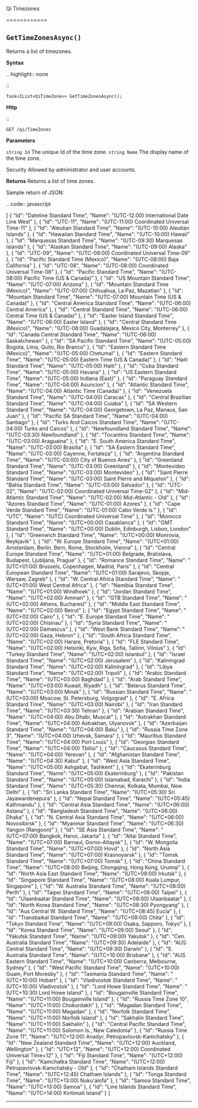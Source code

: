Qi Timezones

============


``GetTimeZonesAsync()``
-------------------

Returns a list of timezones.

**Syntax**

.. highlight:: none

::

    Task<IList<QiTimeZone>> GetTimeZonesAsync();

**Http**

::

    GET /qi/TimeZones


**Parameters**

``string Id``
  The unique Id of the time zone.
``string Name``
  The display name of the time zone.


Security
  Allowed by administrator and user accounts.

**Returns** 
  Returns a list of time zones.
  
  Sample return of JSON:

.. code:: javascript

  [
    {
      "Id": "Dateline Standard Time",
      "Name": "(UTC-12:00) International Date Line West"
    },
    {
      "Id": "UTC-11",
      "Name": "(UTC-11:00) Coordinated Universal Time-11"
    },
    {
      "Id": "Aleutian Standard Time",
      "Name": "(UTC-10:00) Aleutian Islands"
    },
    {
      "Id": "Hawaiian Standard Time",
      "Name": "(UTC-10:00) Hawaii"
    },
    {
      "Id": "Marquesas Standard Time",
      "Name": "(UTC-09:30) Marquesas Islands"
    },
    {
      "Id": "Alaskan Standard Time",
      "Name": "(UTC-09:00) Alaska"
    },
    {
      "Id": "UTC-09",
      "Name": "(UTC-09:00) Coordinated Universal Time-09"
    },
    {
      "Id": "Pacific Standard Time (Mexico)",
      "Name": "(UTC-08:00) Baja California"
    },
    {
      "Id": "UTC-08",
      "Name": "(UTC-08:00) Coordinated Universal Time-08"
    },
    {
      "Id": "Pacific Standard Time",
      "Name": "(UTC-08:00) Pacific Time (US & Canada)"
    },
    {
      "Id": "US Mountain Standard Time",
      "Name": "(UTC-07:00) Arizona"
    },
    {
      "Id": "Mountain Standard Time (Mexico)",
      "Name": "(UTC-07:00) Chihuahua, La Paz, Mazatlan"
    },
    {
      "Id": "Mountain Standard Time",
      "Name": "(UTC-07:00) Mountain Time (US & Canada)"
    },
    {
      "Id": "Central America Standard Time",
      "Name": "(UTC-06:00) Central America"
    },
    {
      "Id": "Central Standard Time",
      "Name": "(UTC-06:00) Central Time (US & Canada)"
    },
    {
      "Id": "Easter Island Standard Time",
      "Name": "(UTC-06:00) Easter Island"
    },
    {
      "Id": "Central Standard Time (Mexico)",
      "Name": "(UTC-06:00) Guadalajara, Mexico City, Monterrey"
    },
    {
      "Id": "Canada Central Standard Time",
      "Name": "(UTC-06:00) Saskatchewan"
    },
    {
      "Id": "SA Pacific Standard Time",
      "Name": "(UTC-05:00) Bogota, Lima, Quito, Rio Branco"
    },
    {
      "Id": "Eastern Standard Time (Mexico)",
      "Name": "(UTC-05:00) Chetumal"
    },
    {
      "Id": "Eastern Standard Time",
      "Name": "(UTC-05:00) Eastern Time (US & Canada)"
    },
    {
      "Id": "Haiti Standard Time",
      "Name": "(UTC-05:00) Haiti"
    },
    {
      "Id": "Cuba Standard Time",
      "Name": "(UTC-05:00) Havana"
    },
    {
      "Id": "US Eastern Standard Time",
      "Name": "(UTC-05:00) Indiana (East)"
    },
    {
      "Id": "Paraguay Standard Time",
      "Name": "(UTC-04:00) Asuncion"
    },
    {
      "Id": "Atlantic Standard Time",
      "Name": "(UTC-04:00) Atlantic Time (Canada)"
    },
    {
      "Id": "Venezuela Standard Time",
      "Name": "(UTC-04:00) Caracas"
    },
    {
      "Id": "Central Brazilian Standard Time",
      "Name": "(UTC-04:00) Cuiaba"
    },
    {
      "Id": "SA Western Standard Time",
      "Name": "(UTC-04:00) Georgetown, La Paz, Manaus, San Juan"
    },
    {
      "Id": "Pacific SA Standard Time",
      "Name": "(UTC-04:00) Santiago"
    },
    {
      "Id": "Turks And Caicos Standard Time",
      "Name": "(UTC-04:00) Turks and Caicos"
    },
    {
      "Id": "Newfoundland Standard Time",
      "Name": "(UTC-03:30) Newfoundland"
    },
    {
      "Id": "Tocantins Standard Time",
      "Name": "(UTC-03:00) Araguaina"
    },
    {
      "Id": "E. South America Standard Time",
      "Name": "(UTC-03:00) Brasilia"
    },
    {
      "Id": "SA Eastern Standard Time",
      "Name": "(UTC-03:00) Cayenne, Fortaleza"
    },
    {
      "Id": "Argentina Standard Time",
      "Name": "(UTC-03:00) City of Buenos Aires"
    },
    {
      "Id": "Greenland Standard Time",
      "Name": "(UTC-03:00) Greenland"
    },
    {
      "Id": "Montevideo Standard Time",
      "Name": "(UTC-03:00) Montevideo"
    },
    {
      "Id": "Saint Pierre Standard Time",
      "Name": "(UTC-03:00) Saint Pierre and Miquelon"
    },
    {
      "Id": "Bahia Standard Time",
      "Name": "(UTC-03:00) Salvador"
    },
    {
      "Id": "UTC-02",
      "Name": "(UTC-02:00) Coordinated Universal Time-02"
    },
    {
      "Id": "Mid-Atlantic Standard Time",
      "Name": "(UTC-02:00) Mid-Atlantic - Old"
    },
    {
      "Id": "Azores Standard Time",
      "Name": "(UTC-01:00) Azores"
    },
    {
      "Id": "Cape Verde Standard Time",
      "Name": "(UTC-01:00) Cabo Verde Is."
    },
    {
      "Id": "UTC",
      "Name": "(UTC) Coordinated Universal Time"
    },
    {
      "Id": "Morocco Standard Time",
      "Name": "(UTC+00:00) Casablanca"
    },
    {
      "Id": "GMT Standard Time",
      "Name": "(UTC+00:00) Dublin, Edinburgh, Lisbon, London"
    },
    {
      "Id": "Greenwich Standard Time",
      "Name": "(UTC+00:00) Monrovia, Reykjavik"
    },
    {
      "Id": "W. Europe Standard Time",
      "Name": "(UTC+01:00) Amsterdam, Berlin, Bern, Rome, Stockholm, Vienna"
    },
    {
      "Id": "Central Europe Standard Time",
      "Name": "(UTC+01:00) Belgrade, Bratislava, Budapest, Ljubljana, Prague"
    },
    {
      "Id": "Romance Standard Time",
      "Name": "(UTC+01:00) Brussels, Copenhagen, Madrid, Paris"
    },
    {
      "Id": "Central European Standard Time",
      "Name": "(UTC+01:00) Sarajevo, Skopje, Warsaw, Zagreb"
    },
    {
      "Id": "W. Central Africa Standard Time",
      "Name": "(UTC+01:00) West Central Africa"
    },
    {
      "Id": "Namibia Standard Time",
      "Name": "(UTC+01:00) Windhoek"
    },
    {
      "Id": "Jordan Standard Time",
      "Name": "(UTC+02:00) Amman"
    },
    {
      "Id": "GTB Standard Time",
      "Name": "(UTC+02:00) Athens, Bucharest"
    },
    {
      "Id": "Middle East Standard Time",
      "Name": "(UTC+02:00) Beirut"
    },
    {
      "Id": "Egypt Standard Time",
      "Name": "(UTC+02:00) Cairo"
    },
    {
      "Id": "E. Europe Standard Time",
      "Name": "(UTC+02:00) Chisinau"
    },
    {
      "Id": "Syria Standard Time",
      "Name": "(UTC+02:00) Damascus"
    },
    {
      "Id": "West Bank Standard Time",
      "Name": "(UTC+02:00) Gaza, Hebron"
    },
    {
      "Id": "South Africa Standard Time",
      "Name": "(UTC+02:00) Harare, Pretoria"
    },
    {
      "Id": "FLE Standard Time",
      "Name": "(UTC+02:00) Helsinki, Kyiv, Riga, Sofia, Tallinn, Vilnius"
    },
    {
      "Id": "Turkey Standard Time",
      "Name": "(UTC+02:00) Istanbul"
    },
    {
      "Id": "Israel Standard Time",
      "Name": "(UTC+02:00) Jerusalem"
    },
    {
      "Id": "Kaliningrad Standard Time",
      "Name": "(UTC+02:00) Kaliningrad"
    },
    {
      "Id": "Libya Standard Time",
      "Name": "(UTC+02:00) Tripoli"
    },
    {
      "Id": "Arabic Standard Time",
      "Name": "(UTC+03:00) Baghdad"
    },
    {
      "Id": "Arab Standard Time",
      "Name": "(UTC+03:00) Kuwait, Riyadh"
    },
    {
      "Id": "Belarus Standard Time",
      "Name": "(UTC+03:00) Minsk"
    },
    {
      "Id": "Russian Standard Time",
      "Name": "(UTC+03:00) Moscow, St. Petersburg, Volgograd"
    },
    {
      "Id": "E. Africa Standard Time",
      "Name": "(UTC+03:00) Nairobi"
    },
    {
      "Id": "Iran Standard Time",
      "Name": "(UTC+03:30) Tehran"
    },
    {
      "Id": "Arabian Standard Time",
      "Name": "(UTC+04:00) Abu Dhabi, Muscat"
    },
    {
      "Id": "Astrakhan Standard Time",
      "Name": "(UTC+04:00) Astrakhan, Ulyanovsk"
    },
    {
      "Id": "Azerbaijan Standard Time",
      "Name": "(UTC+04:00) Baku"
    },
    {
      "Id": "Russia Time Zone 3",
      "Name": "(UTC+04:00) Izhevsk, Samara"
    },
    {
      "Id": "Mauritius Standard Time",
      "Name": "(UTC+04:00) Port Louis"
    },
    {
      "Id": "Georgian Standard Time",
      "Name": "(UTC+04:00) Tbilisi"
    },
    {
      "Id": "Caucasus Standard Time",
      "Name": "(UTC+04:00) Yerevan"
    },
    {
      "Id": "Afghanistan Standard Time",
      "Name": "(UTC+04:30) Kabul"
    },
    {
      "Id": "West Asia Standard Time",
      "Name": "(UTC+05:00) Ashgabat, Tashkent"
    },
    {
      "Id": "Ekaterinburg Standard Time",
      "Name": "(UTC+05:00) Ekaterinburg"
    },
    {
      "Id": "Pakistan Standard Time",
      "Name": "(UTC+05:00) Islamabad, Karachi"
    },
    {
      "Id": "India Standard Time",
      "Name": "(UTC+05:30) Chennai, Kolkata, Mumbai, New Delhi"
    },
    {
      "Id": "Sri Lanka Standard Time",
      "Name": "(UTC+05:30) Sri Jayawardenepura"
    },
    {
      "Id": "Nepal Standard Time",
      "Name": "(UTC+05:45) Kathmandu"
    },
    {
      "Id": "Central Asia Standard Time",
      "Name": "(UTC+06:00) Astana"
    },
    {
      "Id": "Bangladesh Standard Time",
      "Name": "(UTC+06:00) Dhaka"
    },
    {
      "Id": "N. Central Asia Standard Time",
      "Name": "(UTC+06:00) Novosibirsk"
    },
    {
      "Id": "Myanmar Standard Time",
      "Name": "(UTC+06:30) Yangon (Rangoon)"
    },
    {
      "Id": "SE Asia Standard Time",
      "Name": "(UTC+07:00) Bangkok, Hanoi, Jakarta"
    },
    {
      "Id": "Altai Standard Time",
      "Name": "(UTC+07:00) Barnaul, Gorno-Altaysk"
    },
    {
      "Id": "W. Mongolia Standard Time",
      "Name": "(UTC+07:00) Hovd"
    },
    {
      "Id": "North Asia Standard Time",
      "Name": "(UTC+07:00) Krasnoyarsk"
    },
    {
      "Id": "Tomsk Standard Time",
      "Name": "(UTC+07:00) Tomsk"
    },
    {
      "Id": "China Standard Time",
      "Name": "(UTC+08:00) Beijing, Chongqing, Hong Kong, Urumqi"
    },
    {
      "Id": "North Asia East Standard Time",
      "Name": "(UTC+08:00) Irkutsk"
    },
    {
      "Id": "Singapore Standard Time",
      "Name": "(UTC+08:00) Kuala Lumpur, Singapore"
    },
    {
      "Id": "W. Australia Standard Time",
      "Name": "(UTC+08:00) Perth"
    },
    {
      "Id": "Taipei Standard Time",
      "Name": "(UTC+08:00) Taipei"
    },
    {
      "Id": "Ulaanbaatar Standard Time",
      "Name": "(UTC+08:00) Ulaanbaatar"
    },
    {
      "Id": "North Korea Standard Time",
      "Name": "(UTC+08:30) Pyongyang"
    },
    {
      "Id": "Aus Central W. Standard Time",
      "Name": "(UTC+08:45) Eucla"
    },
    {
      "Id": "Transbaikal Standard Time",
      "Name": "(UTC+09:00) Chita"
    },
    {
      "Id": "Tokyo Standard Time",
      "Name": "(UTC+09:00) Osaka, Sapporo, Tokyo"
    },
    {
      "Id": "Korea Standard Time",
      "Name": "(UTC+09:00) Seoul"
    },
    {
      "Id": "Yakutsk Standard Time",
      "Name": "(UTC+09:00) Yakutsk"
    },
    {
      "Id": "Cen. Australia Standard Time",
      "Name": "(UTC+09:30) Adelaide"
    },
    {
      "Id": "AUS Central Standard Time",
      "Name": "(UTC+09:30) Darwin"
    },
    {
      "Id": "E. Australia Standard Time",
      "Name": "(UTC+10:00) Brisbane"
    },
    {
      "Id": "AUS Eastern Standard Time",
      "Name": "(UTC+10:00) Canberra, Melbourne, Sydney"
    },
    {
      "Id": "West Pacific Standard Time",
      "Name": "(UTC+10:00) Guam, Port Moresby"
    },
    {
      "Id": "Tasmania Standard Time",
      "Name": "(UTC+10:00) Hobart"
    },
    {
      "Id": "Vladivostok Standard Time",
      "Name": "(UTC+10:00) Vladivostok"
    },
    {
      "Id": "Lord Howe Standard Time",
      "Name": "(UTC+10:30) Lord Howe Island"
    },
    {
      "Id": "Bougainville Standard Time",
      "Name": "(UTC+11:00) Bougainville Island"
    },
    {
      "Id": "Russia Time Zone 10",
      "Name": "(UTC+11:00) Chokurdakh"
    },
    {
      "Id": "Magadan Standard Time",
      "Name": "(UTC+11:00) Magadan"
    },
    {
      "Id": "Norfolk Standard Time",
      "Name": "(UTC+11:00) Norfolk Island"
  },
    {
      "Id": "Sakhalin Standard Time",
      "Name": "(UTC+11:00) Sakhalin"
    },
    {
      "Id": "Central Pacific Standard Time",
      "Name": "(UTC+11:00) Solomon Is., New Caledonia"
    },
    {
      "Id": "Russia Time Zone 11",
      "Name": "(UTC+12:00) Anadyr, Petropavlovsk-Kamchatsky"
    },
    {
      "Id": "New Zealand Standard Time",
      "Name": "(UTC+12:00) Auckland, Wellington"
    },
    {
      "Id": "UTC+12",
      "Name": "(UTC+12:00) Coordinated Universal Time+12"
    },
    {
      "Id": "Fiji Standard Time",
      "Name": "(UTC+12:00) Fiji"
    },
    {
      "Id": "Kamchatka Standard Time",
      "Name": "(UTC+12:00) Petropavlovsk-Kamchatsky - Old"
    },
    {
      "Id": "Chatham Islands Standard Time",
      "Name": "(UTC+12:45) Chatham Islands"
    },
    {
      "Id": "Tonga Standard Time",
      "Name": "(UTC+13:00) Nuku'alofa"
    },
    {
      "Id": "Samoa Standard Time",
      "Name": "(UTC+13:00) Samoa"
    },
    {
      "Id": "Line Islands Standard Time",
      "Name": "(UTC+14:00) Kiritimati Island"
    }
  ]



  

**********************


